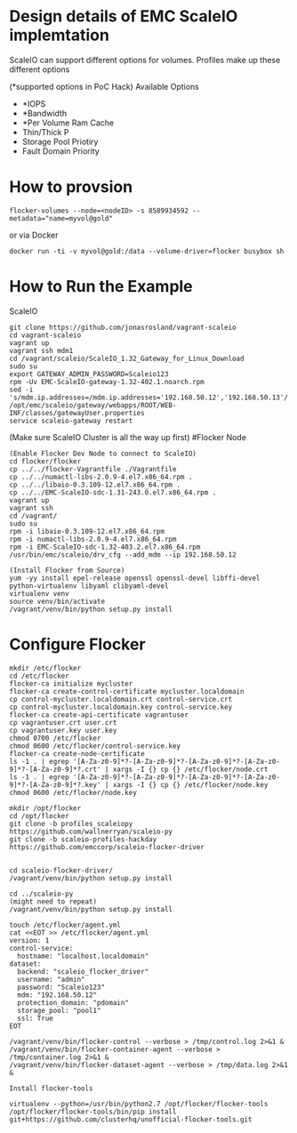 # Design details of EMC ScaleIO implemtation

ScaleIO can support different options for volumes. Profiles make up these different options

(*supported options in PoC Hack)
Available Options
- *IOPS
- *Bandwidth
- *Per Volume Ram Cache
- Thin/Thick P
- Storage Pool Priotiry
- Fault Domain Priority

# How to provsion

```flocker-volumes --node=<nodeID> -s 8589934592 --metadata="name=myvol@gold"```

or via Docker

```docker run -ti -v myvol@gold:/data --volume-driver=flocker busybox sh```

# How to Run the Example


ScaleIO
```
git clone https://github.com/jonasrosland/vagrant-scaleio
cd vagrant-scaleio
vagrant up
vagrant ssh mdm1
cd /vagrant/scaleio/ScaleIO_1.32_Gateway_for_Linux_Download
sudo su
export GATEWAY_ADMIN_PASSWORD=Scaleio123
rpm -Uv EMC-ScaleIO-gateway-1.32-402.1.noarch.rpm 
sed -i 's/mdm.ip.addresses=/mdm.ip.addresses='192.168.50.12','192.168.50.13'/' /opt/emc/scaleio/gateway/webapps/ROOT/WEB-INF/classes/gatewayUser.properties
service scaleio-gateway restart
```

(Make sure ScaleIO Cluster is all the way up first)
#Flocker Node
```
(Enable Flocker Dev Node to connect to ScaleIO)
cd flocker/flocker
cp ../../flocker-Vagrantfile ./Vagrantfile
cp ../../numactl-libs-2.0.9-4.el7.x86_64.rpm .
cp ../../libaio-0.3.109-12.el7.x86_64.rpm .
cp ../../EMC-ScaleIO-sdc-1.31-243.0.el7.x86_64.rpm .
vagrant up
vagrant ssh
cd /vagrant/
sudo su
rpm -i libaio-0.3.109-12.el7.x86_64.rpm
rpm -i numactl-libs-2.0.9-4.el7.x86_64.rpm 
rpm -i EMC-ScaleIO-sdc-1.32-403.2.el7.x86_64.rpm 
/usr/bin/emc/scaleio/drv_cfg --add_mdm --ip 192.168.50.12

(Install Flocker from Source)
yum -yy install epel-release openssl openssl-devel libffi-devel python-virtualenv libyaml clibyaml-devel
virtualenv venv
source venv/bin/activate
/vagrant/venv/bin/python setup.py install
```

# Configure Flocker
```
mkdir /etc/flocker
cd /etc/flocker
flocker-ca initialize mycluster
flocker-ca create-control-certificate mycluster.localdomain
cp control-mycluster.localdomain.crt control-service.crt
cp control-mycluster.localdomain.key control-service.key
flocker-ca create-api-certificate vagrantuser
cp vagrantuser.crt user.crt
cp vagrantuser.key user.key
chmod 0700 /etc/flocker
chmod 0600 /etc/flocker/control-service.key
flocker-ca create-node-certificate
ls -1 . | egrep '[A-Za-z0-9]*?-[A-Za-z0-9]*?-[A-Za-z0-9]*?-[A-Za-z0-9]*?-[A-Za-z0-9]*?.crt' | xargs -I {} cp {} /etc/flocker/node.crt
ls -1 . | egrep '[A-Za-z0-9]*?-[A-Za-z0-9]*?-[A-Za-z0-9]*?-[A-Za-z0-9]*?-[A-Za-z0-9]*?.key' | xargs -I {} cp {} /etc/flocker/node.key
chmod 0600 /etc/flocker/node.key

mkdir /opt/flocker
cd /opt/flocker
git clone -b profiles_scaleiopy https://github.com/wallnerryan/scaleio-py
git clone -b scaleio-profiles-hackday https://github.com/emccorp/scaleio-flocker-driver


cd scaleio-flocker-driver/
/vagrant/venv/bin/python setup.py install

cd ../scaleio-py
(might need to repeat)
/vagrant/venv/bin/python setup.py install

touch /etc/flocker/agent.yml
cat <<EOT >> /etc/flocker/agent.yml
version: 1
control-service:
  hostname: "localhost.localdomain"
dataset:
  backend: "scaleio_flocker_driver"
  username: "admin"
  password: "Scaleio123"
  mdm: "192.168.50.12"
  protection_domain: "pdomain"
  storage_pool: "pool1"
  ssl: True
EOT

/vagrant/venv/bin/flocker-control --verbose > /tmp/control.log 2>&1 &
/vagrant/venv/bin/flocker-container-agent --verbose > /tmp/container.log 2>&1 &
/vagrant/venv/bin/flocker-dataset-agent --verbose > /tmp/data.log 2>&1 &

Install flocker-tools

virtualenv --python=/usr/bin/python2.7 /opt/flocker/flocker-tools
/opt/flocker/flocker-tools/bin/pip install git+https://github.com/clusterhq/unofficial-flocker-tools.git
```

